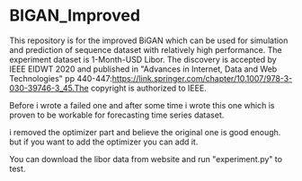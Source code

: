 # BIGAN_Improved

This repository is for the improved BiGAN which can be used for simulation and prediction of sequence dataset with relatively high performance. The experiment dataset is 1-Month-USD Libor. The discovery is accepted by IEEE EIDWT 2020 and published in "Advances in Internet, Data and Web Technologies" pp 440-447:https://link.springer.com/chapter/10.1007/978-3-030-39746-3_45.The copyright is authorized to IEEE.

Before i wrote a failed one and after some time i wrote this one which is proven to be workable for forecasting time series dataset.

i removed the optimizer part and believe the original one is good enough. but if you want to add the optimizer you can add it.

You can download the libor data from website and run "experiment.py" to test.

